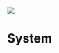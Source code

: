 ![](https://media.discordapp.net/attachments/873657717401747474/928925274156982333/9912B6AF-A8D3-4FE2-9C2F-745B46D0E881.jpg)
# System
